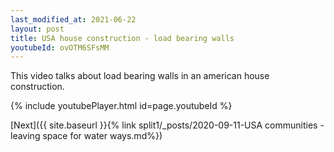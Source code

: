 ```yaml
---
last_modified_at: 2021-06-22
layout: post
title: USA house construction - load bearing walls
youtubeId: ovOTM6SFsMM
---
```


This video talks about load bearing walls in an american house construction.

{% include youtubePlayer.html id=page.youtubeId %}

[Next]({{ site.baseurl }}{% link split1/_posts/2020-09-11-USA communities - leaving space for water ways.md%})
